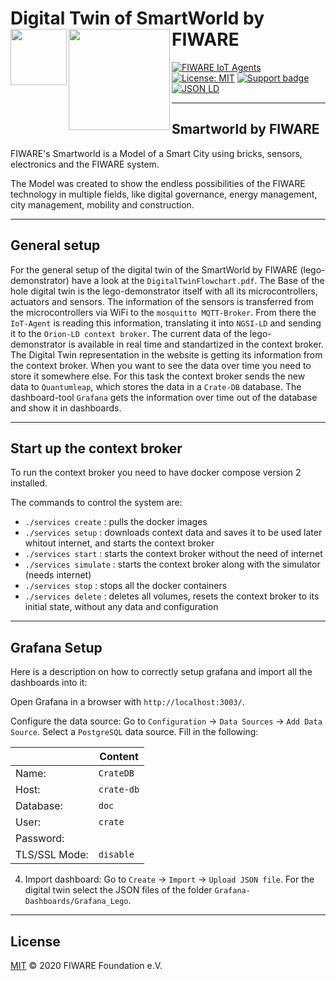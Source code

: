 # Digital Twin of SmartWorld by FIWARE [<img src="https://img.shields.io/badge/NGSI-LD-d6604d.svg" width="90"  align="left" />](https://www.etsi.org/deliver/etsi_gs/CIM/001_099/009/01.04.01_60/gs_cim009v010401p.pdf)[<img src="https://fiware.github.io/tutorials.IoT-Agent/img/fiware.png" align="left" width="162">](https://www.fiware.org/)<br/>

[![FIWARE IoT Agents](https://nexus.lab.fiware.org/repository/raw/public/badges/chapters/iot-agents.svg)](https://github.com/FIWARE/catalogue/blob/master/iot-agents/README.md)
[![License: MIT](https://img.shields.io/github/license/fiware/tutorials.Iot-Agent.svg)](https://opensource.org/licenses/MIT)
[![Support badge](https://img.shields.io/badge/tag-fiware-orange.svg?logo=stackoverflow)](https://stackoverflow.com/questions/tagged/fiware)
[![JSON LD](https://img.shields.io/badge/JSON--LD-1.1-f06f38.svg)](https://w3c.github.io/json-ld-syntax/)

---
## Smartworld by FIWARE

FIWARE's Smartworld is a Model of a Smart City using bricks, sensors, electronics and the FIWARE system. 

The Model was created to show the endless possibilities of the FIWARE technology in multiple fields, like digital governance, energy management, city management, mobility and construction.

---

## General setup

For the general setup of the digital twin of the SmartWorld by FIWARE (lego-demonstrator) have a look at the ```DigitalTwinFlowchart.pdf```. The Base of the hole digital twin is the lego-demonstrator itself with all its microcontrollers, actuators and sensors. The information of the sensors is transferred from the microcontrollers via WiFi to the ```mosquitto MQTT-Broker```. From there the ```IoT-Agent``` is reading this information, translating it into ```NGSI-LD``` and sending it to the ```Orion-LD context broker```. The current data of the lego-demonstrator is available in real time and standartized in the context broker. The Digital Twin representation in the website is getting its information from the context broker. When you want to see the data over time you need to store it somewhere else. For this task the context broker sends the new data to ```Quantumleap```, which stores the data in a ```Crate-DB``` database. The dashboard-tool ```Grafana``` gets the information over time out of the database and show it in dashboards.

---

## Start up the context broker

To run the context broker you need to have docker compose version 2 installed.

The commands to control the system are:

- ```./services create``` : pulls the docker images
- ```./services setup``` : downloads context data and saves it to be used later whitout internet, and starts the context broker
- ```./services start``` : starts the context broker without the need of internet
- ```./services simulate``` : starts the context broker along with the simulator (needs internet)
- ```./services stop``` : stops all the docker containers
- ```./services delete``` : deletes all volumes, resets the context broker to its initial state, without any data and configuration

---

## Grafana Setup
Here is a description on how to correctly setup grafana and import all the dashboards into it:

Open Grafana in a browser with ```http://localhost:3003/```.

Configure the data source: Go to ```Configuration``` -> ```Data Sources``` -> ```Add Data Source```. Select a ```PostgreSQL``` data source. Fill in the following:

|             |Content              |
|-------------|---------------------|
|Name:        |```CrateDB```           |
|Host:        |```crate-db``` |
|Database:    |```doc```    |
|User:        |```crate```    |
|Password:    |``` ```              |
|TLS/SSL Mode:|```disable```        |

4. Import dashboard: Go to ```Create``` -> ```Import``` -> ```Upload JSON file```.
For the digital twin select the JSON files of the folder ```Grafana-Dashboards/Grafana_Lego```.

---

## License

[MIT](LICENSE) © 2020 FIWARE Foundation e.V.